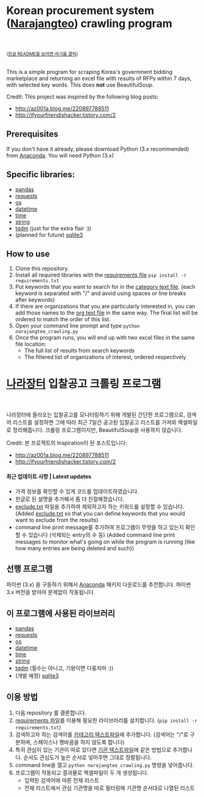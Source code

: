 # Korean procurement system ([Narajangteo](http://www.g2b.go.kr/index.jsp)) crawling program
<br><br>
<sub>([한글 README를 보려면 여기를 클릭](https://github.com/seoweon/narajangteo#%EB%82%98%EB%9D%BC%EC%9E%A5%ED%84%B0-%EC%9E%85%EC%B0%B0%EA%B3%B5%EA%B3%A0-%ED%81%AC%EB%A1%A4%EB%A7%81-%ED%94%84%EB%A1%9C%EA%B7%B8%EB%9E%A8))</sub><br><br>

This is a simple program for scraping Korea's government bidding marketplace and returning an excel file with results of RFPs within 7 days, with selected key words. This does <b>not</b> use BeautifulSoup. 

Credit: This project was inspired by the following blog posts: 
- http://az001a.blog.me/220897788511
- http://ifyourfriendishacker.tistory.com/2

## Prerequisites

If you don't have it already, please download Python (3.x recommended) from [Anaconda](https://www.continuum.io/downloads). 
You will need Python (3.x)

## Specific libraries: 
- [pandas](http://pandas.pydata.org/pandas-docs/stable/) 
- [requests](http://docs.python-requests.org/en/master/) 
- [os](https://docs.python.org/2/library/os.html) 
- [datetime](https://docs.python.org/2/library/datetime.html) 
- [time](https://docs.python.org/2/library/time.html) 
- [string](https://docs.python.org/2/library/string.html) 
- [tqdm](https://pypi.python.org/pypi/tqdm) (just for the extra flair :))
- (planned for future) [sqlite3](https://docs.python.org/3/library/sqlite3.html) 

## How to use
1. Clone this repository.
2. Install all required libraries with the [requirements file](https://github.com/seoweon/narajangteo/blob/master/requirements.txt) `pip install -r requirements.txt`
3. Put keywords that you want to search for in the [category text file](https://github.com/seoweon/narajangteo/blob/master/category.txt). (each keyword is separated with "/" and avoid using spaces or line breaks after keywords)
4. If there are organizations that you are particularly interested in, you can add those names to the [org text file](https://github.com/seoweon/narajangteo/blob/master/orgs.txt) in the same way. The final list will be ordered to match the order of this list.  
5. Open your command line prompt and type `python narajangteo_crawling.py` 
6. Once the program runs, you will end up with two excel files in the same file location: 
	- The full list of results from search keywords
	- The filtered list of organizations of interest, ordered respectively

# [나라장터](http://www.g2b.go.kr/index.jsp) 입찰공고 크롤링 프로그램
<br><br>
나라장터에 올라오는 입찰공고를 모니터링하기 위해 개발된 간단한 프로그램으로, 검색어 리스트를 설정하면 그에 따라 최근 7일간 공고된 입찰공고 리스트를 가져와 엑셀파일로 정리해줍니다. 크롤링 프로그램이지만, BeautifulSoup을 사용하지 않습니다. 

Credit: 본 프로젝트의 Inspiration이 된 포스트입니다: 
- http://az001a.blog.me/220897788511
- http://ifyourfriendishacker.tistory.com/2

#### 최근 업데이트 사항 | Latest updates
- 가격 정보를 확인할 수 있게 코드를 업데이트하였습니다. 
- 한글로 된 설명을 추가해서 좀 더 친절해졌습니다. 
- [exclude.txt](https://github.com/seoweon/narajangteo/blob/master/exclude.txt) 파일을 추가하여 제외하고자 하는 키워드를 설정할 수 있습니다. (Added [exclude.txt](https://github.com/seoweon/narajangteo/blob/master/exclude.txt) so that you can define keywords that you would want to exclude from the results)
- command line print message를 추가하여 프로그램이 무엇을 하고 있는지 확인할 수 있습니다 (삭제되는 entry의 수 등) (Added command line print messages to monitor what's going on while the program is running (like how many entries are being deleted and such))

## 선행 프로그램
파이썬 (3.x) 을 구동하기 위해서 [Anaconda](https://www.continuum.io/downloads) 패키지 다운로드를 추천합니다. 파이썬 3.x 버전을 받아야 문제없이 작동됩니다. 

## 이 프로그램에 사용된 라이브러리
- [pandas](http://pandas.pydata.org/pandas-docs/stable/) 
- [requests](http://docs.python-requests.org/en/master/) 
- [os](https://docs.python.org/2/library/os.html) 
- [datetime](https://docs.python.org/2/library/datetime.html) 
- [time](https://docs.python.org/2/library/time.html) 
- [string](https://docs.python.org/2/library/string.html) 
- [tqdm](https://pypi.python.org/pypi/tqdm) (필수는 아니고, 기왕이면 다홍치마 :))
- (개발 예정) [sqlite3](https://docs.python.org/3/library/sqlite3.html) 

## 이용 방법
1. 다음 repository 를 클론합니다. 
2. [requirements 파일](https://github.com/seoweon/narajangteo/blob/master/requirements.txt)를 이용해 필요한 라이브러리를 설치합니다. (`pip install -r requirements.txt`)
3. 검색하고자 하는 검색어를 [카테고리 텍스트파일](https://github.com/seoweon/narajangteo/blob/master/category.txt)에 추가합니다. (검색어는 "/"로 구분하며, 스페이스나 행바꿈을 하지 않도록 합니다)
4. 특히 관심이 있는 기관이 따로 있다면 [기관 텍스트파일](https://github.com/seoweon/narajangteo/blob/master/orgs.txt)에 같은 방법으로 추가합니다. 순서도 관심도가 높은 순서로 넣어주면 그대로 정렬됩니다. 
5. command line을 열고 `python narajangteo_crawling.py` 명령을 넣어줍니다. 
6. 프로그램이 작동되고 결과물로 엑셀파일이 두 개 생성됩니다. 
	- 입력된 검색어에 따른 전체 리스트
	- 전체 리스트에서 관심 기관명을 따로 필터링해 기관명 순서대로 나열된 리스트

